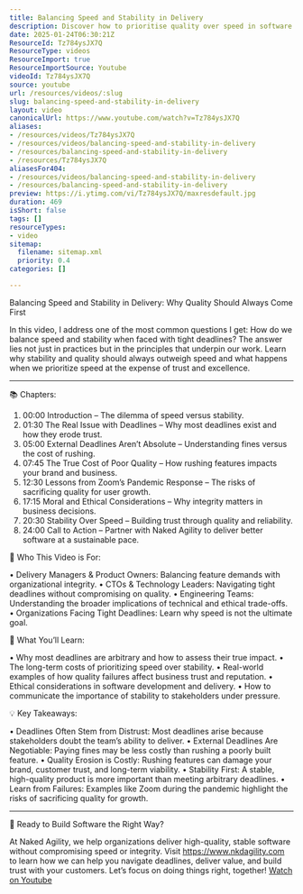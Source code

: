 ```yaml
---
title: Balancing Speed and Stability in Delivery
description: Discover how to prioritise quality over speed in software delivery. Learn the true costs of rushing and why stability builds trust.
date: 2025-01-24T06:30:21Z
ResourceId: Tz784ysJX7Q
ResourceType: videos
ResourceImport: true
ResourceImportSource: Youtube
videoId: Tz784ysJX7Q
source: youtube
url: /resources/videos/:slug
slug: balancing-speed-and-stability-in-delivery
layout: video
canonicalUrl: https://www.youtube.com/watch?v=Tz784ysJX7Q
aliases:
- /resources/videos/Tz784ysJX7Q
- /resources/videos/balancing-speed-and-stability-in-delivery
- /resources/balancing-speed-and-stability-in-delivery
- /resources/Tz784ysJX7Q
aliasesFor404:
- /resources/videos/balancing-speed-and-stability-in-delivery
- /resources/balancing-speed-and-stability-in-delivery
preview: https://i.ytimg.com/vi/Tz784ysJX7Q/maxresdefault.jpg
duration: 469
isShort: false
tags: []
resourceTypes:
- video
sitemap:
  filename: sitemap.xml
  priority: 0.4
categories: []

---
```

 Balancing Speed and Stability in Delivery: Why Quality Should Always Come First

In this video, I address one of the most common questions I get: How do we balance speed and stability when faced with tight deadlines? The answer lies not just in practices but in the principles that underpin our work. Learn why stability and quality should always outweigh speed and what happens when we prioritize speed at the expense of trust and excellence.
________________________________________

📚 Chapters:

1. 00:00 Introduction – The dilemma of speed versus stability.
2. 01:30 The Real Issue with Deadlines – Why most deadlines exist and how they erode trust.
3. 05:00 External Deadlines Aren’t Absolute – Understanding fines versus the cost of rushing.
4. 07:45 The True Cost of Poor Quality – How rushing features impacts your brand and business.
5. 12:30 Lessons from Zoom’s Pandemic Response – The risks of sacrificing quality for user growth.
6. 17:15 Moral and Ethical Considerations – Why integrity matters in business decisions.
7. 20:30 Stability Over Speed – Building trust through quality and reliability.
8. 24:00 Call to Action – Partner with Naked Agility to deliver better software at a sustainable pace.

🎯 Who This Video is For:

• Delivery Managers & Product Owners: Balancing feature demands with organizational integrity.
• CTOs & Technology Leaders: Navigating tight deadlines without compromising on quality.
• Engineering Teams: Understanding the broader implications of technical and ethical trade-offs.
• Organizations Facing Tight Deadlines: Learn why speed is not the ultimate goal.

🌟 What You’ll Learn:

• Why most deadlines are arbitrary and how to assess their true impact.
• The long-term costs of prioritizing speed over stability.
• Real-world examples of how quality failures affect business trust and reputation.
• Ethical considerations in software development and delivery.
• How to communicate the importance of stability to stakeholders under pressure.

💡 Key Takeaways:

• Deadlines Often Stem from Distrust: Most deadlines arise because stakeholders doubt the team’s ability to deliver.
• External Deadlines Are Negotiable: Paying fines may be less costly than rushing a poorly built feature.
• Quality Erosion is Costly: Rushing features can damage your brand, customer trust, and long-term viability.
• Stability First: A stable, high-quality product is more important than meeting arbitrary deadlines.
• Learn from Failures: Examples like Zoom during the pandemic highlight the risks of sacrificing quality for growth.
________________________________________
🔗 Ready to Build Software the Right Way?

At Naked Agility, we help organizations deliver high-quality, stable software without compromising speed or integrity. Visit https://www.nkdagility.com to learn how we can help you navigate deadlines, deliver value, and build trust with your customers. Let’s focus on doing things right, together! 
 [Watch on Youtube](https://www.youtube.com/watch?v=Tz784ysJX7Q)
